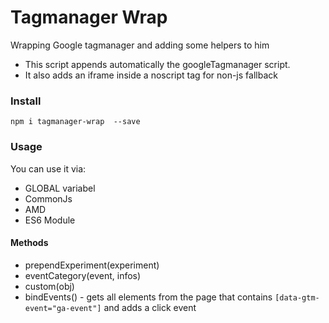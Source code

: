 # Tagmanager Wrap

Wrapping Google tagmanager and adding some helpers to him
* This script appends automatically the googleTagmanager script.
* It also adds an iframe inside a noscript tag for non-js fallback

### Install

`npm i tagmanager-wrap  --save`

### Usage

You can use it via:
* GLOBAL variabel
* CommonJs
* AMD
* ES6 Module

#### Methods
* prependExperiment(experiment)
* eventCategory(event, infos)
* custom(obj)
* bindEvents() - gets all elements from the page that contains `[data-gtm-event="ga-event"]` and adds a click event
